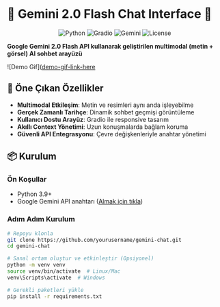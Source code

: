 # 🚀 Gemini 2.0 Flash Chat Interface 🤖

<div align="center">
  <img src="https://img.shields.io/badge/Python-3.9+-blue?logo=python" alt="Python">
  <img src="https://img.shields.io/badge/Gradio-4.0+-green?logo=gradio" alt="Gradio">
  <img src="https://img.shields.io/badge/Gemini-2.0_Flash-orange?logo=google" alt="Gemini">
  <img src="https://img.shields.io/github/license/yourusername/gemini-chat?color=purple" alt="License">
</div>

**Google Gemini 2.0 Flash API kullanarak geliştirilen multimodal (metin + görsel) AI sohbet arayüzü**

![Demo Gif]([demo-gif-link-here](https://github.com/user-attachments/assets/f869bab8-238b-479d-bda5-72a2b3d9f6ed
)
## 🌟 Öne Çıkan Özellikler



- **Multimodal Etkileşim**: Metin ve resimleri aynı anda işleyebilme
- **Gerçek Zamanlı Tarihçe**: Dinamik sohbet geçmişi görüntüleme
- **Kullanıcı Dostu Arayüz**: Gradio ile responsive tasarım
- **Akıllı Context Yönetimi**: Uzun konuşmalarda bağlam koruma
- **Güvenli API Entegrasyonu**: Çevre değişkenleriyle anahtar yönetimi

## 📦 Kurulum

### Ön Koşullar
- Python 3.9+
- Google Gemini API anahtarı ([Almak için tıkla](https://ai.google.dev/))

### Adım Adım Kurulum
```bash
# Repoyu klonla
git clone https://github.com/yourusername/gemini-chat.git
cd gemini-chat

# Sanal ortam oluştur ve etkinleştir (Opsiyonel)
python -m venv venv
source venv/bin/activate  # Linux/Mac
venv\Scripts\activate  # Windows

# Gerekli paketleri yükle
pip install -r requirements.txt
